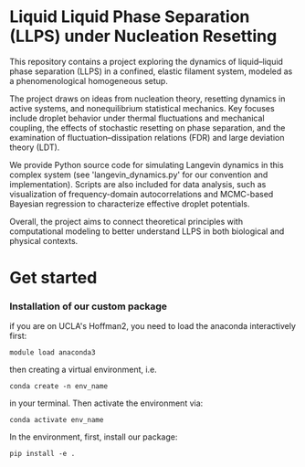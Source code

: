 # Liquid Liquid Phase Separation (LLPS) under Nucleation Resetting
This repository contains a project exploring the dynamics of liquid–liquid phase separation (LLPS) in a confined, elastic filament system, modeled as a phenomenological homogeneous setup.

The project draws on ideas from nucleation theory, resetting dynamics in active systems, and nonequilibrium statistical mechanics. Key focuses include droplet behavior under thermal fluctuations and mechanical coupling, the effects of stochastic resetting on phase separation, and the examination of fluctuation–dissipation relations (FDR) and large deviation theory (LDT).

We provide Python source code for simulating Langevin dynamics in this complex system (see 'langevin_dynamics.py' for our convention and implementation). Scripts are also included for data analysis, such as visualization of frequency-domain autocorrelations and MCMC-based Bayesian regression to characterize effective droplet potentials.

Overall, the project aims to connect theoretical principles with computational modeling to better understand LLPS in both biological and physical contexts.

# Get started
### Installation of our custom package
if you are on UCLA's Hoffman2, you need to load the anaconda interactively first:

`module load anaconda3`

then creating a virtual environment, i.e.

`conda create -n env_name` 

in your terminal. Then activate the environment via:

`conda activate env_name`

In the environment, first, install our package:

`pip install -e .`

